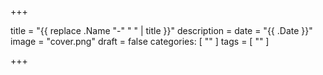 +++

title =  "{{ replace .Name "-" " " | title }}"
description = 
date =  "{{ .Date }}"
image = "cover.png"
draft = false 
categories: [
    ""
]
tags = [
    ""
]

+++